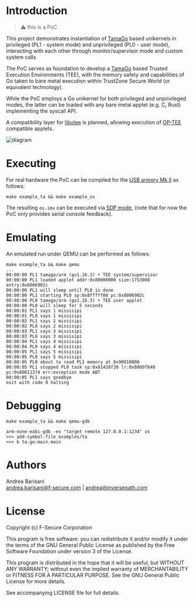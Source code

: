 Introduction
============

> :warning: this is a PoC

This project demonstrates instantiation of
[TamaGo](https://github.com/f-secure-foundry/tamago) based unikernels in
privileged (PL1 - system mode) and unprivileged (PL0 - user mode), interacting
with each other through monitor/supervisor mode and custom system calls

The PoC serves as foundation to develop a
[TamaGo](https://github.com/f-secure-foundry/tamago) based Trusted Execution
Environments (TEE), with the memory safety and capabilities of Go taken to bare
metal execution within TrustZone Secure World (or equivalent technology).

While the PoC employs a Go unikernel for both privileged and unprivileged
modes, the latter can be loaded with any bare metal applet (e.g. C, Rust)
implementing the syscall API.

A compatibility layer for
[libutee](https://optee.readthedocs.io/en/latest/architecture/libraries.html#libutee)
is planned, allowing execution of [OP-TEE](https://www.op-tee.org/) compatible
applets.

![diagram](https://github.com/f-secure-foundry/GoTEE/wiki/images/diagram.jpg)

Executing
=========

For real hardware the PoC can be compiled for the [USB armory Mk II](https://github.com/f-secure-foundry/usbarmory/wiki)
as follows:

```
make example_ta && make example_os

```

The resulting `os.imx` can be executed via
[SDP mode](https://github.com/f-secure-foundry/usbarmory/wiki/Boot-Modes-(Mk-II)#serial-download-protocol-sdp),
(note that for now the PoC only provides serial console feedback).

Emulating
=========

An emulated run under QEMU can be performed as follows:

```
make example_ta && make qemu
...
00:00:00 PL1 tamago/arm (go1.16.3) • TEE system/supervisor
00:00:00 PL1 loaded applet addr:0x80000000 size:1753008 entry:0x8006902c
00:00:00 PL1 will sleep until PL0 is done
00:00:00 PL1 starting PL0 sp:0x8fffff00 pc:0x8006902c
00:00:00 PL0 tamago/arm (go1.16.3) • TEE user applet
00:00:00 PL0 will sleep for 5 seconds
00:00:01 PL1 says 1 missisipi
00:00:01 PL0 says 1 missisipi
00:00:02 PL1 says 2 missisipi
00:00:02 PL0 says 2 missisipi
00:00:03 PL1 says 3 missisipi
00:00:03 PL0 says 3 missisipi
00:00:04 PL1 says 4 missisipi
00:00:04 PL0 says 4 missisipi
00:00:05 PL1 says 5 missisipi
00:00:05 PL0 says 5 missisipi
00:00:05 PL0 about to read PL1 memory at 0x90010000
00:00:05 PL1 stopped PL0 task sp:0x81428f30 lr:0x8009f840 pc:0x80011374 err:exception mode ABT
00:00:05 PL1 says goodbye
exit with code 0 halting
```

Debugging
=========

```
make example_ta && make qemu-gdb
```

```
arm-none-eabi-gdb -ex "target remote 127.0.0.1:1234" os
>>> add-symbol-file examples/ta
>>> b ta.go:main.main
```

Authors
=======

Andrea Barisani  
andrea.barisani@f-secure.com | andrea@inversepath.com  

License
=======

Copyright (c) F-Secure Corporation

This program is free software: you can redistribute it and/or modify it under
the terms of the GNU General Public License as published by the Free Software
Foundation under version 3 of the License.

This program is distributed in the hope that it will be useful, but WITHOUT ANY
WARRANTY; without even the implied warranty of MERCHANTABILITY or FITNESS FOR A
PARTICULAR PURPOSE. See the GNU General Public License for more details.

See accompanying LICENSE file for full details.
